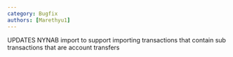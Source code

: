 ```yaml
---
category: Bugfix
authors: [Marethyu1]
---
```


UPDATES NYNAB import to support importing transactions that contain sub transactions that are account transfers
